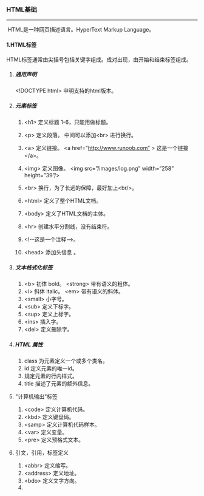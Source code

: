 ### HTML基础

---

​    HTML是一种网页描述语言。HyperText Markup Language。

#### 1.HTML标签

   HTML标签通常由尖括号包括关键字组成。成对出现，由开始和结束标签组成。

1. ##### 通用声明

   \<!DOCTYPE html>  申明支持的html版本。

2. ##### 元素标签

   1. \<h1> 定义标题  1-6，只能用做标题。

   2. \<p>  定义段落。
      中间可以添加\<br> 进行换行。

   3. \<a>  定义链接。
      \<a href=”http://www.runoob.com” > 这是一个链接 \</a>。

   4. \<img>  定义图像。
      \<img src=”/images/log.png” width=”258” height=”39”/>

   5. \<br>  换行，为了长远的保障，最好加上\<br/>。

   6. \<html>  定义了整个HTML文档。

   7. \<body> 定义了HTML文档的主体。

   8. \<hr>  创建水平分割线，没有结束符。

   9. \<!--这是一个注释-->。

   10. \<head> 添加头信息 。

3. ##### 文本格式化标签

   1. \<b> 初体 bold。
      \<strong> 带有语义的粗体。
   2. \<i>  斜体 italic。
      \<em>  带有语义的斜体。
   3. \<small> 小字号。
   4. \<sub> 定义下标字。
   5. \<sup> 定义上标字。
   6. \<ins> 插入字。
   7. \<del> 定义删除字。

4. ##### HTML 属性

   1. class 为元素定义一个或多个类名。
   2. id 定义元素的唯一id。
   3. 规定元素的行内样式。
   4. title 描述了元素的额外信息。

5. "计算机输出"标签
   1. \<code>  定义计算机代码。
   2. \<kbd>   定义键盘码。
   3. \<samp> 定义计算机代码样本。
   4. \<var>  定义变量。
   5. \<pre>  定义预格式文本。

6. 引文，引用，标签定义
   1. \<abbr>  定义缩写。
   2. \<address>  定义地址。
   3. \<bdo> 定义文字方向。
   4. 